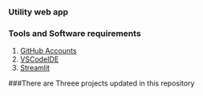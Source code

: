 ### Utility web app


### Tools and Software requirements

1. [GitHub Accounts](http://github.com)
2. [VSCodeIDE](http://code.visualstudio.com/)
3. [Streamlit](https://streamlit.io/)

###There are Threee projects updated in this repository
